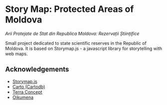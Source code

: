 # Story Map: Protected Areas of Moldova

_Arii Protejate de Stat din Republica Moldova: Rezervații Științifice_

Small project dedicated to state scientific reserves in the Republic of Moldova. It is based on Storymap.js - a javascript library for storytelling with web maps.

## Acknowledgements

- [Storymap.js](https://github.com/jakobzhao/storymap)
- [Carto (Cartodb)](http://www.carto.com)
- [Terra Concept](https://www.terra-concept.com)
- [Oikumena](http://oikumena.md)
